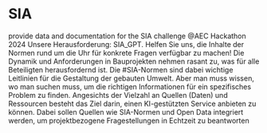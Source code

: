 # SIA
provide data and documentation for the SIA challenge @AEC Hackathon 2024
Unsere Herausforderung: SIA_GPT. Helfen Sie uns, die Inhalte der Normen rund um die Uhr für konkrete Fragen verfügbar zu machen!
Die Dynamik und Anforderungen in Bauprojekten nehmen rasant zu, was für alle Beteiligten herausfordernd ist. Die #SIA-Normen sind dabei wichtige Leitlinien für die Gestaltung der gebauten Umwelt. Aber man muss wissen, wo man suchen muss, um die richtigen Informationen für ein spezifisches Problem zu finden. Angesichts der Vielzahl an Quellen (Daten) und Ressourcen besteht das Ziel darin, einen KI-gestützten Service anbieten zu können. Dabei sollen Quellen wie SIA-Normen und Open Data integriert werden, um projektbezogene Fragestellungen in Echtzeit zu beantworten
